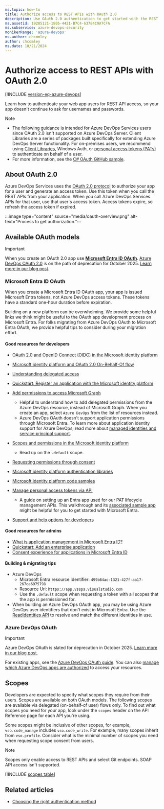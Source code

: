 ```yaml
---
ms.topic: how-to
title: Authorize access to REST APIs with OAuth 2.0
description: Use OAuth 2.0 authentication to get started with the REST APIs for Azure DevOps Services.
ms.assetid: 19285121-1805-4421-B7C4-63784C9A7CFA
ms.subservice: azure-devops-security
monikerRange: 'azure-devops'
ms.author: chcomley
author: chcomley
ms.date: 10/21/2024
---
```


# Authorize access to REST APIs with OAuth 2.0

[!INCLUDE [version-eq-azure-devops](../../../includes/version-eq-azure-devops.md)]

Learn how to authenticate your web app users for REST API access, so your app doesn't continue to ask for usernames and passwords.

> [!NOTE]
> - The following guidance is intended for Azure DevOps Services users since OAuth 2.0 isn't supported on Azure DevOps Server. Client Libraries are a series of packages built specifically for extending Azure DevOps Server functionality. For on-premises users, we recommend using [Client Libraries](../../concepts/dotnet-client-libraries.md), Windows Auth, or [personal access tokens (PATs)](../../../organizations/accounts/use-personal-access-tokens-to-authenticate.md) to authenticate on behalf of a user.
> - For more information, see the [C# OAuth GitHub sample](https://github.com/Microsoft/vsts-auth-samples/tree/master/OAuthWebSample).

## About OAuth 2.0

Azure DevOps Services uses the [OAuth 2.0 protocol](https://oauth.net/2/) to authorize your app for a user and generate an access token. Use this token when you call the REST APIs from your application. When you call Azure DevOps Services APIs for that user, use that user's access token. Access tokens expire, so refresh the access token if expired.

:::image type="content" source="media/oauth-overview.png" alt-text="Process to get authorization.":::

## Available OAuth models

> [!IMPORTANT]
> When you create an OAuth 2.0 app use [**Microsoft Entra ID OAuth**](/azure/active-directory/fundamentals/auth-oauth2). [Azure DevOps OAuth 2.0](azure-devops-oauth.md) is on the path of deprecation for October 2025. [Learn more in our blog post](https://devblogs.microsoft.com/devops/?p=69491).

<a name='azure-active-directory-oauth'></a>

### Microsoft Entra ID OAuth

When you create a Microsoft Entra ID OAuth app, your app is issued Microsoft Entra tokens, not Azure DevOps access tokens. These tokens have a standard one-hour duration before expiration.

Building on a new platform can be overwhelming. We provide some helpful links we think might be useful to the OAuth app development process on Microsoft Entra. For folks migrating from Azure DevOps OAuth to Microsoft Entra OAuth, we provide helpful tips to consider during your migration effort.

#### Good resources for developers
* [OAuth 2.0 and OpenID Connect (OIDC) in the Microsoft identity platform](/entra/identity-platform/v2-protocols)
* [Microsoft identity platform and OAuth 2.0 On-Behalf-Of flow](/entra/identity-platform/v2-oauth2-on-behalf-of-flow)
* [Understanding delegated access](/entra/identity-platform/delegated-access-primer) 
* [Quickstart: Register an application with the Microsoft identity platform](/entra/identity-platform/quickstart-register-app)
* [Add permissions to access Microsoft Graph](/entra/identity-platform/quickstart-configure-app-access-web-apis#add-permissions-to-access-microsoft-graph)
  * Helpful to understand how to add delegated permissions from the Azure DevOps resource, instead of Microsoft Graph. When you create an app, select `Azure DevOps` from the list of resources instead.
  * Azure DevOps OAuth doesn't support application permissions through Microsoft Entra. To learn more about application identity support for Azure DevOps, read more about [managed identities and service principal support](service-principal-managed-identity.md).
* [Scopes and permissions in the Microsoft identity platform](/entra/identity-platform/scopes-oidc)
  * Read up on the `.default` scope.
* [Requesting permissions through consent](/entra/identity-platform/consent-types-developer)

* [Microsoft identity platform authentication libraries](/entra/identity-platform/reference-v2-libraries)
* [Microsoft identity platform code samples](/entra/identity-platform/sample-v2-code?tabs=apptype)
* [Manage personal access tokens via API](../../../organizations/accounts/manage-personal-access-tokens-via-api.md)
  * A guide on setting up an Entra app used for our PAT lifecycle management APIs. This walkthrough and its [associated sample app](https://github.com/microsoft/azure-devops-auth-samples/tree/master/PersonalAccessTokenAPIAppSample) might be helpful for you to get started with Microsoft Entra.
* [Support and help options for developers](/entra/identity-platform/developer-support-help-options)

#### Good resources for admins
* [What is application management in Microsoft Entra ID?](/entra/identity/enterprise-apps/what-is-application-management)
* [Quickstart: Add an enterprise application](/entra/identity/enterprise-apps/add-application-portal)
* [Consent experience for applications in Microsoft Entra ID](/entra/identity-platform/application-consent-experience)

#### Building & migrating tips
* Azure DevOps
  * Microsoft Entra resource identifier: `499b84ac-1321-427f-aa17-267ca6975798`
  * Resource Uri: `https://app.vssps.visualstudio.com`
  * Use the `.default` scope when requesting a token with all scopes that the app is permissioned for.
* When building an Azure DevOps OAuth app, you may be using Azure DevOps user identifiers that don't exist in Microsoft Entra. Use the [ReadIdentities API](/rest/api/azure/devops/ims/identities/read-identities) to resolve and match the different identities in use.


### Azure DevOps OAuth

> [!IMPORTANT]
> Azure DevOps OAuth is slated for deprecation in October 2025. [Learn more in our blog post](https://devblogs.microsoft.com/devops/?p=69491).

For existing apps, see the [Azure DevOps OAuth guide](./azure-devops-oauth.md). You can also [manage which Azure DevOps apps are authorized](../../../organizations/settings/manage-authorizations.md) to access your resources.


## Scopes

Developers are expected to specify what scopes they require from their users. Scopes are available on both OAuth models. The following scopes are available via delegated (on-behalf-of user) flows only.
To find out what scopes you need for your app, look under the `scopes` header on the API Reference page for each API you're using. 

Some scopes might be inclusive of other scopes, for example, `vso.code_manage` includes `vso.code_write`. For example, many scopes inherit from `vso.profile`. Consider what is the minimal number of scopes you need when requesting scope consent from users.

> [!NOTE]
> Scopes only enable access to REST APIs and select Git endpoints. SOAP API access isn't supported.

[!INCLUDE [scopes table](../../includes/scopes.md)]

## Related articles

* [Choosing the right authentication method](authentication-guidance.md)

